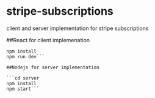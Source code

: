 # stripe-subscriptions
client and server implementation for stripe subscriptions

##React for client implemenation

```cd client
npm install
npm run dev```

##Nodejs for server implementation

```cd server
npm install
npm start```



